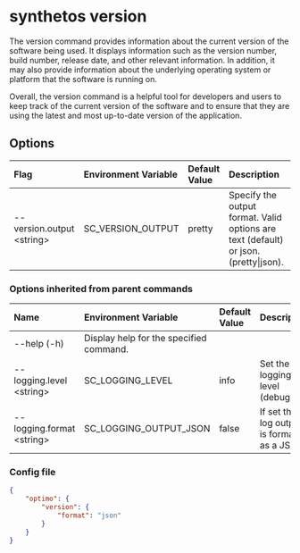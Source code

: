 # synthetos version

The version command provides information about the current version of the software being used. It displays information such as the version number, build number, release date, and other relevant information. In addition, it may also provide information about the underlying operating system or platform that the software is running on.

Overall, the version command is a helpful tool for developers and users to keep track of the current version of the software and to ensure that they are using the latest and most up-to-date version of the application.

## Options
| Flag                 | Environment Variable      | Default Value | Description |
| :--------------------| :-------------------------| :------------ | :---------- |
| --version.output \<string> | SC\_VERSION\_OUTPUT | pretty | Specify the output format. Valid options are text (default) or json. (pretty\|json). |


### Options inherited from parent commands

| Name                       | Environment Variable | Default Value | Description |
| :--------------------------| :--------------------| :-------------| :-----------|
| --help (-h)                | Display help for the specified command. |
| --logging.level \<string>  | SC\_LOGGING\_LEVEL | info | Set the logging level (debug|info|warn|error|fatal) | 
| --logging.format \<string> | SC\_LOGGING\_OUTPUT_JSON | false | If set the log output is formatted as a JSON |

### Config file

```json
{
    "optimo": {
        "version": {
            "format": "json"
        }
    }
}
```